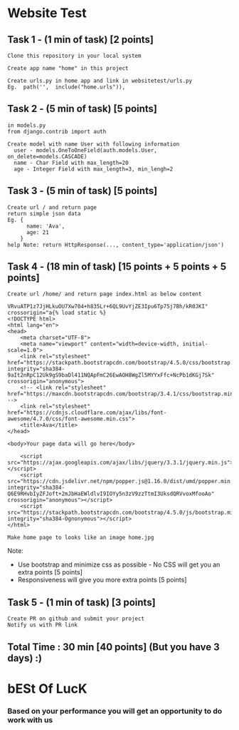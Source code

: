# Website Test

## Task 1 - (1 min of task) [2 points]
```
Clone this repository in your local system
```
```
Create app name "home" in this project
```
```
Create urls.py in home app and link in websitetest/urls.py
Eg.  path('',  include("home.urls")),
```

## Task 2 - (5 min of task) [5 points]
```
in models.py
from django.contrib import auth
```
```
Create model with name User with following information
  user - models.OneToOneField(auth.models.User, on_delete=models.CASCADE)
  name - Char Field with max_length=20
  age - Integer Field with max_length=3, min_lengh=2 
```

## Task 3 - (5 min of task) [5 points]
```
Create url / and return page
return simple json data
Eg. { 
      name: 'Ava',
      age: 21
    }
help Note: return HttpResponse(..., content_type='application/json')
```

## Task 4 - (18 min of task) [15 points + 5 points + 5 points]
```
Create url /home/ and return page index.html as below content
```
```
VRvuATP1z7JjHLkuOU7Xw704+h835Lr+6QL9UvYjZE3Ipu6Tp75j7Bh/kR0JKI" crossorigin="a{% load static %}
<!DOCTYPE html>
<html lang="en">
<head>
    <meta charset="UTF-8">
    <meta name="viewport" content="width=device-width, initial-scale=1.0">
    <link rel="stylesheet" href="https://stackpath.bootstrapcdn.com/bootstrap/4.5.0/css/bootstrap.min.css" integrity="sha384-9aIt2nRpC12Uk9gS9baDl411NQApFmC26EwAOH8WgZl5MYYxFfc+NcPb1dKGj7Sk" crossorigin="anonymous">
    <!-- <link rel="stylesheet" href="https://maxcdn.bootstrapcdn.com/bootstrap/3.4.1/css/bootstrap.min.css"> -->
    <link rel="stylesheet" href="https://cdnjs.cloudflare.com/ajax/libs/font-awesome/4.7.0/css/font-awesome.min.css">
    <title>Ava</title>
</head>

<body>Your page data will go here</body>

    <script src="https://ajax.googleapis.com/ajax/libs/jquery/3.3.1/jquery.min.js"></script>
    <script src="https://cdn.jsdelivr.net/npm/popper.js@1.16.0/dist/umd/popper.min.js" integrity="sha384-Q6E9RHvbIyZFJoft+2mJbHaEWldlvI9IOYy5n3zV9zzTtmI3UksdQRVvoxMfooAo" crossorigin="anonymous"></script>
    <script src="https://stackpath.bootstrapcdn.com/bootstrap/4.5.0/js/bootstrap.min.js" integrity="sha384-Ognonymous"></script>
</html>
```
```
Make home page to looks like an image home.jpg
```

Note: 
* Use bootstrap and minimize css as possible - No CSS will get you an extra points [5 points]
* Responsiveness will give you more extra points [5 points]

## Task 5 - (1 min of task) [3 points]
```
Create PR on github and submit your project
Notify us with PR link
```

## Total Time : 30 min [40 points] (But you have 3 days) :)

# bESt Of LucK
### Based on your performance you will get an opportunity to do work with us


